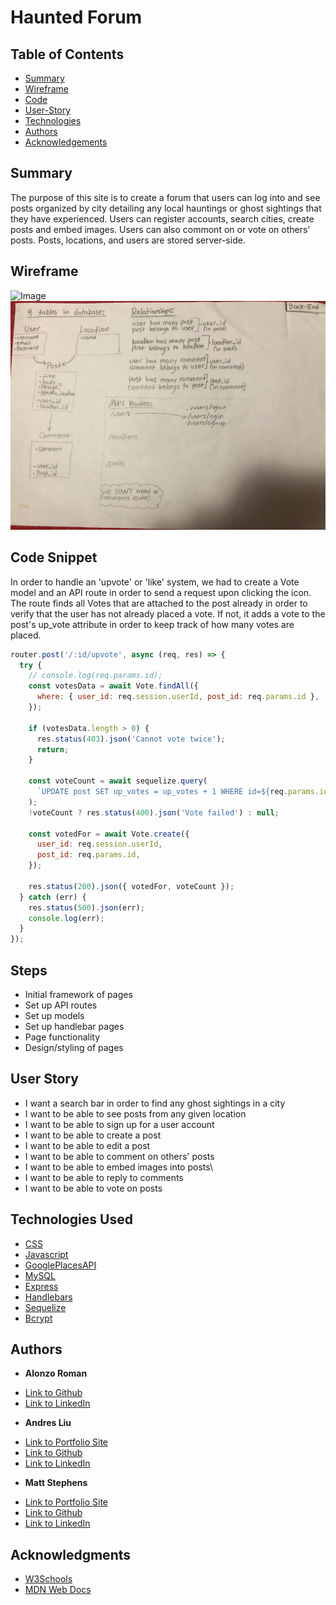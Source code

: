 # Haunted Forum

## Table of Contents

- [Summary](#Summary)
- [Wireframe](#Wireframe)
- [Code](#Code-Snippet)
- [User-Story](#User-Story)
- [Technologies](#Technologies)
- [Authors](#Authors)
- [Acknowledgements](#Acknowledgements)

## Summary

The purpose of this site is to create a forum that users can log into and see posts organized by city detailing any local hauntings or ghost sightings that they have experienced. Users can register accounts, search cities, create posts and embed images. Users can also commont on or vote on others' posts. Posts, locations, and users are stored server-side.

## Wireframe

![Image](./assets/development/frontend_wireframe.jpg)
![Image](./assets/development/backend_wireframe.jpeg)

## Code Snippet

In order to handle an 'upvote' or 'like' system, we had to create a Vote model and an API route in order to send a request upon clicking the icon. The route finds all Votes that are attached to the post already in order to verify that the user has not already placed a vote. If not, it adds a vote to the post's up_vote attribute in order to keep track of how many votes are placed.

```Javascript
router.post('/:id/upvote', async (req, res) => {
  try {
    // console.log(req.params.id);
    const votesData = await Vote.findAll({
      where: { user_id: req.session.userId, post_id: req.params.id },
    });

    if (votesData.length > 0) {
      res.status(403).json('Cannot vote twice');
      return;
    }

    const voteCount = await sequelize.query(
      `UPDATE post SET up_votes = up_votes + 1 WHERE id=${req.params.id}`
    );
    !voteCount ? res.status(400).json('Vote failed') : null;

    const votedFor = await Vote.create({
      user_id: req.session.userId,
      post_id: req.params.id,
    });

    res.status(200).json({ votedFor, voteCount });
  } catch (err) {
    res.status(500).json(err);
    console.log(err);
  }
});
```

## Steps

- Initial framework of pages
- Set up API routes
- Set up models
- Set up handlebar pages
- Page functionality
- Design/styling of pages

## User Story

- I want a search bar in order to find any ghost sightings in a city
- I want to be able to see posts from any given location
- I want to be able to sign up for a user account
- I want to be able to create a post
- I want to be able to edit a post
- I want to be able to comment on others' posts
- I want to be able to embed images into posts\
- I want to be able to reply to comments
- I want to be able to vote on posts

## Technologies Used

- [CSS](https://developer.mozilla.org/en-US/docs/Web/CSS)
- [Javascript](https://developer.mozilla.org/en-US/docs/Web/JavaScript)
- [GooglePlacesAPI](https://developers.google.com/places)
- [MySQL](https://dev.mysql.com/doc/)
- [Express](https://expressjs.com/)
- [Handlebars](https://handlebarsjs.com/)
- [Sequelize](https://sequelize.org/)
- [Bcrypt](https://www.npmjs.com/package/bcrypt)

## Authors

- **Alonzo Roman**

* [Link to Github](https://github.com/alonzofroman)
* [Link to LinkedIn](https://www.linkedin.com/)

- **Andres Liu**

* [Link to Portfolio Site](#)
* [Link to Github]()
* [Link to LinkedIn]()

- **Matt Stephens**

* [Link to Portfolio Site](https://mstephen19.github.io)
* [Link to Github](https://github.com/mstephen19)
* [Link to LinkedIn](https://www.linkedin.com/in/mstephen19/)

## Acknowledgments

- [W3Schools](https://www.w3schools.com/)
- [MDN Web Docs](https://developer.mozilla.org/en-US/)
